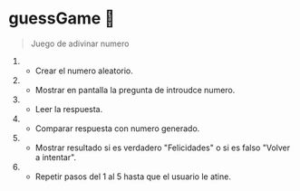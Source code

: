 # guessGame 👀
>Juego de adivinar numero
 1. - Crear el numero aleatorio.
 2. - Mostrar en pantalla la pregunta de introudce numero.
 3. - Leer la respuesta.
 4. - Comparar respuesta con numero generado.
 5. - Mostrar resultado si es verdadero "Felicidades" o si es falso "Volver a intentar".
 6. - Repetir pasos del 1 al 5 hasta que el usuario le atine.